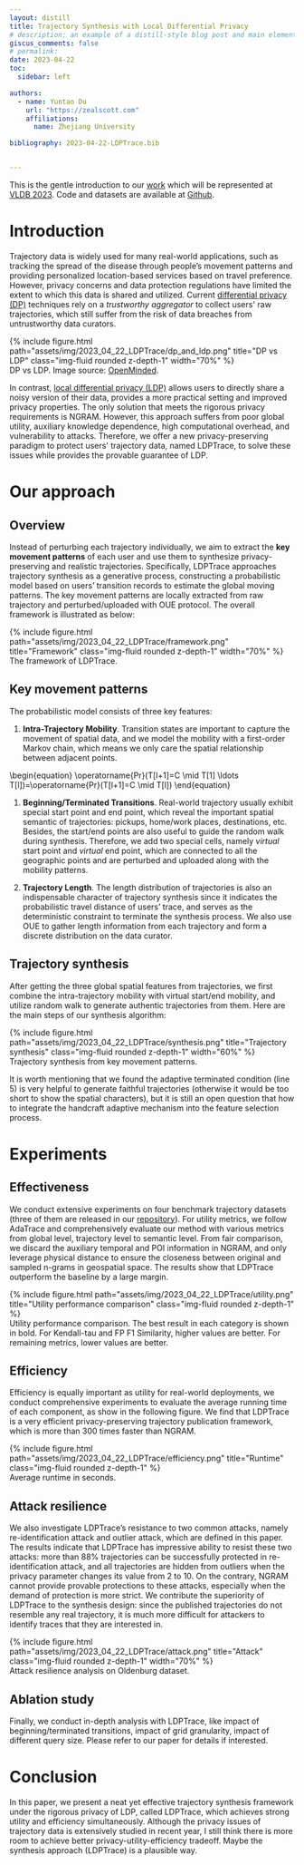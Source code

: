 ```yaml
---
layout: distill
title: Trajectory Synthesis with Local Differential Privacy
# description: an example of a distill-style blog post and main elements
giscus_comments: false
# permalink: 
date: 2023-04-22
toc:
  sidebar: left

authors:
  - name: Yuntao Du
    url: "https://zealscott.com"
    affiliations:
      name: Zhejiang University

bibliography: 2023-04-22-LDPTrace.bib


---
```


This is the gentle introduction to our [work](https://arxiv.org/abs/2302.06180) which will be represented at [VLDB 2023](https://vldb.org/2023/). Code and datasets are available at [Github](https://github.com/zealscott/LDPTrace).

# Introduction

Trajectory data is widely used for many real-world applications, such as tracking the spread of the disease through people’s movement patterns and providing personalized location-based services based on travel preference. However, privacy concerns and data protection regulations have limited the extent to which this data is shared and utilized. Current [differential privacy (DP)](https://en.wikipedia.org/wiki/Differential_privacy) techniques rely on a *trustworthy aggregator* to collect users' raw trajectories, which still suffer from the risk of data breaches from untrustworthy data curators.


<div class="row justify-content-md-center">
    <div class="col-sm mt-0 pb-0 mt-md-0">
        {% include figure.html path="assets/img/2023_04_22_LDPTrace/dp_and_ldp.png" title="DP vs LDP" class="img-fluid rounded z-depth-1" width="70%" %}
    </div>
</div>
<div class="caption">
    DP vs LDP. Image source: <a href="https://blog.openmined.org/basics-local-differential-privacy-vs-global-differential-privacy/">OpenMinded</a>.
</div>


In contrast, [local differential privacy (LDP)](https://en.wikipedia.org/wiki/Local_differential_privacy) allows users to directly share a noisy version of their data, provides a more practical setting and improved privacy properties. The only solution that meets the rigorous privacy requirements is NGRAM<d-cite key="ngram"></d-cite>. However, this approach suffers from poor global utility, auxiliary knowledge dependence, high computational overhead, and vulnerability to attacks. Therefore, we offer a new privacy-preserving paradigm to protect users' trajectory data, named LDPTrace, to solve these issues while provides the provable guarantee of LDP. 

# Our approach


## Overview

Instead of perturbing each trajectory individually, we aim to extract the **key movement patterns** of each user and use them to synthesize privacy-preserving and realistic trajectories. Specifically, LDPTrace approaches trajectory synthesis as a generative process, constructing a probabilistic model based on users’ transition records to estimate the global moving patterns. The key movement patterns are locally extracted from raw trajectory and perturbed/uploaded with OUE<d-cite key="oue"></d-cite> protocol. The overall framework is illustrated as below:


<div class="row justify-content-md-center">
    <div class="col-sm mt-0 pb-0 mt-md-0">
        {% include figure.html path="assets/img/2023_04_22_LDPTrace/framework.png" title="Framework" class="img-fluid rounded z-depth-1" width="70%" %}
    </div>
</div>
<div class="caption">
    The framework of LDPTrace.
</div>


## Key movement patterns 

The probabilistic model consists of three key features:

1. **Intra-Trajectory Mobility**. Transition states are important to capture the movement of spatial data, and we model the mobility with a first-order Markov chain, which means we only care the spatial relationship between adjacent points.

\begin{equation}
\operatorname{Pr}(T[l+1]=C \mid T[1] \ldots T[l])=\operatorname{Pr}(T[l+1]=C \mid T[l])
\end{equation}


1. **Beginning/Terminated Transitions**. Real-world trajectory usually exhibit special start point and end point, which reveal the important spatial semantic of trajectories: pickups, home/work places, destinations, etc. Besides, the start/end points are also useful to guide the random walk during synthesis. Therefore, we add two special cells, namely *virtual* start point and *virtual* end point, which are connected to all the geographic points and are perturbed and uploaded along with the mobility patterns.  

2. **Trajectory Length**. The length distribution of trajectories is also an indispensable character of trajectory synthesis since it indicates the probabilistic travel distance of users’ trace, and serves as the deterministic constraint to terminate the synthesis process. We also use OUE to gather length information from each trajectory and form a discrete distribution on the data curator.

## Trajectory synthesis

After getting the three global spatial features from trajectories, we first combine the intra-trajectory mobility with virtual start/end mobility, and utilize random walk to generate authentic trajectories from them. Here are the main steps of our synthesis algorithm:

<div class="row justify-content-md-center">
    <div class="col-sm mt-0 pb-0 mt-md-0">
        {% include figure.html path="assets/img/2023_04_22_LDPTrace/synthesis.png" title="Trajectory synthesis" class="img-fluid rounded z-depth-1" width="60%" %}
    </div>
</div>
<div class="caption">
    Trajectory synthesis from key movement patterns.
</div>


It is worth mentioning that we found the adaptive terminated condition (line 5) is very helpful to generate faithful trajectories (otherwise it would be too short to show the spatial characters), but it is still an open question that how to integrate the handcraft adaptive mechanism into the feature selection process. 

# Experiments

## Effectiveness

We conduct extensive experiments on four benchmark trajectory datasets (three of them are released in our [repository](https://github.com/zealscott/LDPTrace)). For utility metrics, we follow AdaTrace<d-cite key="adtrace"></d-cite> and comprehensively evaluate our method with various metrics from global level, trajectory level to semantic level. From fair comparison, we discard the auxiliary temporal and POI information in NGRAM, and only leverage physical distance to ensure the closeness between original and sampled n-grams in geospatial space. The results show that LDPTrace outperform the baseline by a large margin.


<div class="row justify-content-md-center">
    <div class="col-sm mt-0 pb-0 mt-md-0">
        {% include figure.html path="assets/img/2023_04_22_LDPTrace/utility.png" title="Utility performance comparison" class="img-fluid rounded z-depth-1" %}
    </div>
</div>
<div class="caption">
    Utility performance comparison. The best result in each category is shown in bold. For Kendall-tau and FP F1 Similarity, higher values are better. For remaining metrics, lower values are better.
</div>


## Efficiency

Efficiency is equally important as utility for real-world deployments, we conduct comprehensive experiments to evaluate
the average running time of each component, as show in the following figure. We find that LDPTrace is a very efficient privacy-preserving trajectory publication framework, which is more than 300 times faster than NGRAM.

<div class="row justify-content-md-center">
    <div class="col-sm mt-0 pb-0 mt-md-0">
        {% include figure.html path="assets/img/2023_04_22_LDPTrace/efficiency.png" title="Runtime" class="img-fluid rounded z-depth-1" %}
    </div>
</div>
<div class="caption">
    Average runtime in seconds.
</div>

## Attack resilience

We also investigate LDPTrace’s resistance to two common attacks, namely re-identification attack and outlier attack, which are defined in this paper<d-cite key="adtrace"></d-cite>. The results indicate that LDPTrace has impressive ability to resist these two attacks: more than 88% trajectories can be successfully protected in re-identification attack, and all trajectories are hidden from outliers when the privacy parameter changes its value from 2 to 10. On the contrary, NGRAM cannot provide provable protections to these attacks, especially when the demand of protection is more strict. We contribute the superiority of LDPTrace to the synthesis design: since the published trajectories do not resemble any real trajectory, it is much more difficult for attackers to identify traces that they are interested in.

<div class="row justify-content-md-center">
    <div class="col-sm mt-0 pb-0 mt-md-0">
        {% include figure.html path="assets/img/2023_04_22_LDPTrace/attack.png" title="Attack" class="img-fluid rounded z-depth-1" width="70%" %}
    </div>
</div>
<div class="caption">
    Attack resilience analysis on Oldenburg dataset.
</div>


## Ablation study

Finally, we conduct in-depth analysis with LDPTrace, like impact of beginning/terminated transitions, impact of grid granularity, impact of different query size. Please refer to our paper for details if interested.



# Conclusion

In this paper, we present a neat yet effective trajectory synthesis
framework under the rigorous privacy of LDP, called LDPTrace,
which achieves strong utility and efficiency simultaneously. Although the privacy issues of trajectory data is extensively studied in recent year, I still think there is more room to achieve better privacy-utility-efficiency tradeoff. Maybe the synthesis approach (LDPTrace) is a plausible way.